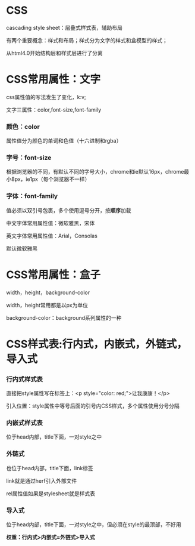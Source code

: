 # CSS

cascading style sheet：层叠式样式表，辅助布局

有两个重要概念：样式和布局；样式分为文字的样式和盒模型的样式；

从html4.0开始结构层和样式层进行了分离

# CSS常用属性：文字

css属性值的写法发生了变化，k:v;

文字三属性：color,font-size,font-family

### 颜色：color

属性值分为颜色的单词和色值（十六进制和rgba）

### 字号：font-size

根据浏览器的不同，有默认不同的字号大小，chrome和ie默认16px，chrome最小8px，ie1px（每个浏览器不一样）

### 字体：font-family

值必须以双引号包裹，多个使用逗号分开，按**顺序**加载

中文字体常用属性值：微软雅黑，宋体

英文字体常用属性值：Arial，Consolas

默认微软雅黑

# CSS常用属性：盒子

width，height，background-color

width，height常用都是以px为单位

background-color：background系列属性的一种

# CSS样式表:行内式，内嵌式，外链式，导入式

### 行内式样式表

直接把style属性写在标签上：\<p style="color: red;">让我康康！\</p>

引入位置：style属性中等号后面的引号内CSS样式，多个属性使用分号分隔

### 内嵌式样式表

位于head内部，title下面，一对style之中

### 外链式

也位于head内部，title下面，link标签

link就是通过herf引入外部文件

rel属性值如果是stylesheet就是样式表

### 导入式

位于head内部，title下面，一对style之中，但必须在style的最顶部，不好用

****权重**：行内式>内嵌式=外链式>导入式**
